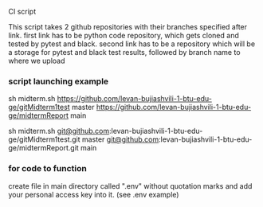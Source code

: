  CI script
 
 This script takes 2 github repositories with their branches specified after link.
 first link has to be python code repository, which gets cloned and tested by pytest and black.
 second link has to be a repository which will be a storage for pytest and black test results, followed by branch name to where we upload


 ### script launching example
 
 sh midterm.sh https://github.com/levan-bujiashvili-1-btu-edu-ge/gitMidterm1test master https://github.com/levan-bujiashvili-1-btu-edu-ge/midtermReport main
 
 sh midterm.sh git@github.com:levan-bujiashvili-1-btu-edu-ge/gitMidterm1test.git  master git@github.com:levan-bujiashvili-1-btu-edu-ge/midtermReport.git main
### for code to function

 create file in main directory called ".env" without quotation marks and add your personal access key into it. (see .env example)
